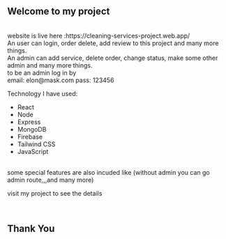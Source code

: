 ## Welcome to my project

<br/>
website is live here :https://cleaning-services-project.web.app/
<br/>
An user can login, order delete, add review to this project and many more things.
<br/>
An admin can add service, delete order, change status, make some other admin and many more things.
<br/>
to be an admin log in by <br/>
email: elon@mask.com
pass: 123456

Technology I have used:
<br/>

- React
- Node
- Express
- MongoDB
- Firebase
- Tailwind CSS
- JavaScript

<br/>
some special features are also incuded like (without admin you can go admin route,,,and many more)

visit my project to see the details

<br/>

## Thank You
